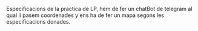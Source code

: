 Especificacions de la practica de LP, hem de fer un chatBot de telegram al qual li pasem coordenades y ens ha de fer un mapa segons les especificacions donades.
